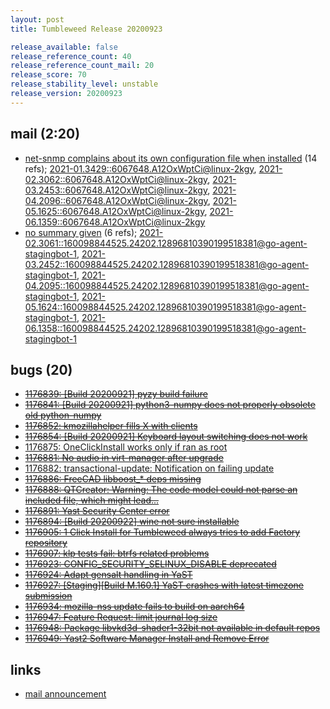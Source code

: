 ```yaml
---
layout: post
title: Tumbleweed Release 20200923

release_available: false
release_reference_count: 40
release_reference_count_mail: 20
release_score: 70
release_stability_level: unstable
release_version: 20200923
---
```


## mail (2:20)

- [net-snmp complains about its own configuration file when installed](https://lists.opensuse.org/opensuse-factory/2020-09/msg00193.html) (14 refs); [2021-01.3429::<6067648.A12OxWptCi@linux-2kgy>](https://lists.opensuse.org/archives/list/factory@lists.opensuse.org/thread/OI67NZU6NB63STIQAI7YHJN7HLS3JECF), [2021-02.3062::<6067648.A12OxWptCi@linux-2kgy>](https://lists.opensuse.org/archives/list/factory@lists.opensuse.org/thread/OI67NZU6NB63STIQAI7YHJN7HLS3JECF), [2021-03.2453::<6067648.A12OxWptCi@linux-2kgy>](https://lists.opensuse.org/archives/list/factory@lists.opensuse.org/thread/OI67NZU6NB63STIQAI7YHJN7HLS3JECF), [2021-04.2096::<6067648.A12OxWptCi@linux-2kgy>](https://lists.opensuse.org/archives/list/factory@lists.opensuse.org/thread/OI67NZU6NB63STIQAI7YHJN7HLS3JECF), [2021-05.1625::<6067648.A12OxWptCi@linux-2kgy>](https://lists.opensuse.org/archives/list/factory@lists.opensuse.org/thread/OI67NZU6NB63STIQAI7YHJN7HLS3JECF), [2021-06.1359::<6067648.A12OxWptCi@linux-2kgy>](https://lists.opensuse.org/archives/list/factory@lists.opensuse.org/thread/OI67NZU6NB63STIQAI7YHJN7HLS3JECF)
- [no summary given](https://lists.opensuse.org/archives/list/factory@lists.opensuse.org/thread/33ZHSOBMC4BQENUHCXTRBIXPOTXMOEY5) (6 refs); [2021-02.3061::<160098844525.24202.12896810390199518381@go-agent-stagingbot-1>](https://lists.opensuse.org/archives/list/factory@lists.opensuse.org/thread/33ZHSOBMC4BQENUHCXTRBIXPOTXMOEY5), [2021-03.2452::<160098844525.24202.12896810390199518381@go-agent-stagingbot-1>](https://lists.opensuse.org/archives/list/factory@lists.opensuse.org/thread/33ZHSOBMC4BQENUHCXTRBIXPOTXMOEY5), [2021-04.2095::<160098844525.24202.12896810390199518381@go-agent-stagingbot-1>](https://lists.opensuse.org/archives/list/factory@lists.opensuse.org/thread/33ZHSOBMC4BQENUHCXTRBIXPOTXMOEY5), [2021-05.1624::<160098844525.24202.12896810390199518381@go-agent-stagingbot-1>](https://lists.opensuse.org/archives/list/factory@lists.opensuse.org/thread/33ZHSOBMC4BQENUHCXTRBIXPOTXMOEY5), [2021-06.1358::<160098844525.24202.12896810390199518381@go-agent-stagingbot-1>](https://lists.opensuse.org/archives/list/factory@lists.opensuse.org/thread/33ZHSOBMC4BQENUHCXTRBIXPOTXMOEY5)

## bugs (20)

<!--more-->

- ~~[1176839: \[Build 20200921\] pyzy build failure](https://bugzilla.opensuse.org/show_bug.cgi?id=1176839)~~
- ~~[1176841: \[Build 20200921\] python3-numpy does not properly obsolete old python-numpy](https://bugzilla.opensuse.org/show_bug.cgi?id=1176841)~~
- ~~[1176852: kmozillahelper fills X with clients](https://bugzilla.opensuse.org/show_bug.cgi?id=1176852)~~
- ~~[1176854: \[Build 20200921\] Keyboard layout switching does not work](https://bugzilla.opensuse.org/show_bug.cgi?id=1176854)~~
- [1176875: OneClickInstall works only if ran as root](https://bugzilla.opensuse.org/show_bug.cgi?id=1176875)
- ~~[1176881: No audio in virt-manager after upgrade](https://bugzilla.opensuse.org/show_bug.cgi?id=1176881)~~
- [1176882: transactional-update: Notification on failing update](https://bugzilla.opensuse.org/show_bug.cgi?id=1176882)
- ~~[1176886: FreeCAD libboost_* deps missing](https://bugzilla.opensuse.org/show_bug.cgi?id=1176886)~~
- ~~[1176888: QTCreator: Warning: The code model could not parse an included file, which might lead...](https://bugzilla.opensuse.org/show_bug.cgi?id=1176888)~~
- ~~[1176891: Yast Security Center error](https://bugzilla.opensuse.org/show_bug.cgi?id=1176891)~~
- ~~[1176894: \[Build 20200922\] wine not sure installable](https://bugzilla.opensuse.org/show_bug.cgi?id=1176894)~~
- ~~[1176905: 1 Click Install for Tumbleweed always tries to add Factory repository](https://bugzilla.opensuse.org/show_bug.cgi?id=1176905)~~
- ~~[1176907: klp tests fail: btrfs related problems](https://bugzilla.opensuse.org/show_bug.cgi?id=1176907)~~
- ~~[1176923: CONFIG_SECURITY_SELINUX_DISABLE deprecated](https://bugzilla.opensuse.org/show_bug.cgi?id=1176923)~~
- ~~[1176924: Adapt gensalt handling in YaST](https://bugzilla.opensuse.org/show_bug.cgi?id=1176924)~~
- ~~[1176927: \[Staging\]\[Build M.160.1\] YaST crashes with latest timezone submission](https://bugzilla.opensuse.org/show_bug.cgi?id=1176927)~~
- ~~[1176934: mozilla-nss update fails to build on aarch64](https://bugzilla.opensuse.org/show_bug.cgi?id=1176934)~~
- ~~[1176947: Feature Request: limit journal log size](https://bugzilla.opensuse.org/show_bug.cgi?id=1176947)~~
- ~~[1176948: Package libvkd3d-shader1-32bit not available in default repos](https://bugzilla.opensuse.org/show_bug.cgi?id=1176948)~~
- ~~[1176949: Yast2 Software Manager Install and Remove Error](https://bugzilla.opensuse.org/show_bug.cgi?id=1176949)~~



## links

- [mail announcement](https://lists.opensuse.org/archives/list/factory@lists.opensuse.org/thread/33ZHSOBMC4BQENUHCXTRBIXPOTXMOEY5)
